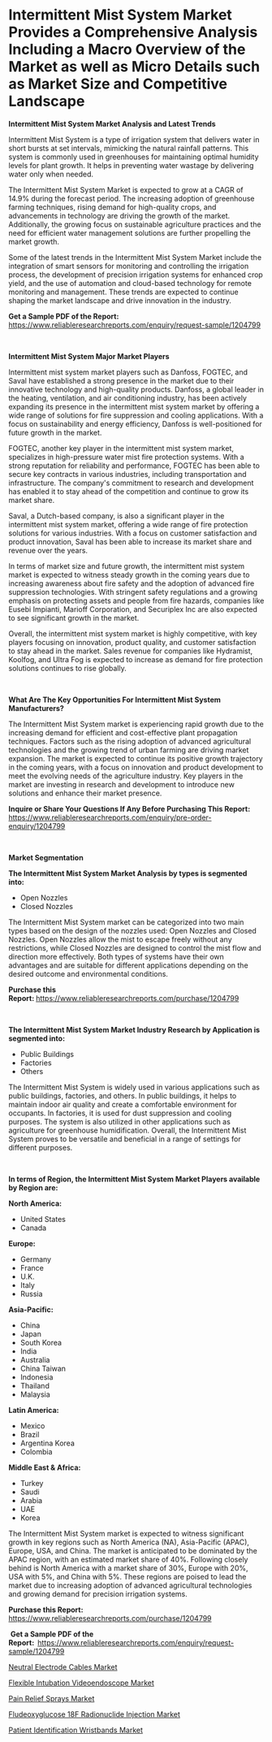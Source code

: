 <p><h1>Intermittent Mist System Market Provides a Comprehensive Analysis Including a Macro Overview of the Market as well as Micro Details such as Market Size and Competitive Landscape</h1></p><p><strong>Intermittent Mist System Market Analysis and Latest Trends</strong></p>
<p><p>Intermittent Mist System is a type of irrigation system that delivers water in short bursts at set intervals, mimicking the natural rainfall patterns. This system is commonly used in greenhouses for maintaining optimal humidity levels for plant growth. It helps in preventing water wastage by delivering water only when needed.</p><p>The Intermittent Mist System Market is expected to grow at a CAGR of 14.9% during the forecast period. The increasing adoption of greenhouse farming techniques, rising demand for high-quality crops, and advancements in technology are driving the growth of the market. Additionally, the growing focus on sustainable agriculture practices and the need for efficient water management solutions are further propelling the market growth.</p><p>Some of the latest trends in the Intermittent Mist System Market include the integration of smart sensors for monitoring and controlling the irrigation process, the development of precision irrigation systems for enhanced crop yield, and the use of automation and cloud-based technology for remote monitoring and management. These trends are expected to continue shaping the market landscape and drive innovation in the industry.</p></p>
<p><strong>Get a Sample PDF of the Report:&nbsp;</strong> <a href="https://www.reliableresearchreports.com/enquiry/request-sample/1204799">https://www.reliableresearchreports.com/enquiry/request-sample/1204799</a></p>
<p>&nbsp;</p>
<p><strong>Intermittent Mist System Major Market Players</strong></p>
<p><p>Intermittent mist system market players such as Danfoss, FOGTEC, and Saval have established a strong presence in the market due to their innovative technology and high-quality products. Danfoss, a global leader in the heating, ventilation, and air conditioning industry, has been actively expanding its presence in the intermittent mist system market by offering a wide range of solutions for fire suppression and cooling applications. With a focus on sustainability and energy efficiency, Danfoss is well-positioned for future growth in the market.</p><p>FOGTEC, another key player in the intermittent mist system market, specializes in high-pressure water mist fire protection systems. With a strong reputation for reliability and performance, FOGTEC has been able to secure key contracts in various industries, including transportation and infrastructure. The company's commitment to research and development has enabled it to stay ahead of the competition and continue to grow its market share.</p><p>Saval, a Dutch-based company, is also a significant player in the intermittent mist system market, offering a wide range of fire protection solutions for various industries. With a focus on customer satisfaction and product innovation, Saval has been able to increase its market share and revenue over the years.</p><p>In terms of market size and future growth, the intermittent mist system market is expected to witness steady growth in the coming years due to increasing awareness about fire safety and the adoption of advanced fire suppression technologies. With stringent safety regulations and a growing emphasis on protecting assets and people from fire hazards, companies like Eusebi Impianti, Marioff Corporation, and Securiplex Inc are also expected to see significant growth in the market.</p><p>Overall, the intermittent mist system market is highly competitive, with key players focusing on innovation, product quality, and customer satisfaction to stay ahead in the market. Sales revenue for companies like Hydramist, Koolfog, and Ultra Fog is expected to increase as demand for fire protection solutions continues to rise globally.</p></p>
<p>&nbsp;</p>
<p><strong>What Are The Key Opportunities For Intermittent Mist System Manufacturers?</strong></p>
<p><p>The Intermittent Mist System market is experiencing rapid growth due to the increasing demand for efficient and cost-effective plant propagation techniques. Factors such as the rising adoption of advanced agricultural technologies and the growing trend of urban farming are driving market expansion. The market is expected to continue its positive growth trajectory in the coming years, with a focus on innovation and product development to meet the evolving needs of the agriculture industry. Key players in the market are investing in research and development to introduce new solutions and enhance their market presence.</p></p>
<p><strong>Inquire or Share Your Questions If Any Before Purchasing This Report:</strong> <a href="https://www.reliableresearchreports.com/enquiry/pre-order-enquiry/1204799">https://www.reliableresearchreports.com/enquiry/pre-order-enquiry/1204799</a></p>
<p>&nbsp;</p>
<p><strong>Market Segmentation</strong></p>
<p><strong>The Intermittent Mist System Market Analysis by types is segmented into:</strong></p>
<p><ul><li>Open Nozzles</li><li>Closed Nozzles</li></ul></p>
<p><p>The Intermittent Mist System market can be categorized into two main types based on the design of the nozzles used: Open Nozzles and Closed Nozzles. Open Nozzles allow the mist to escape freely without any restrictions, while Closed Nozzles are designed to control the mist flow and direction more effectively. Both types of systems have their own advantages and are suitable for different applications depending on the desired outcome and environmental conditions.</p></p>
<p><strong>Purchase this Report:&nbsp;</strong><a href="https://www.reliableresearchreports.com/purchase/1204799">https://www.reliableresearchreports.com/purchase/1204799</a></p>
<p>&nbsp;</p>
<p><strong>The Intermittent Mist System Market Industry Research by Application is segmented into:</strong></p>
<p><ul><li>Public Buildings</li><li>Factories</li><li>Others</li></ul></p>
<p><p>The Intermittent Mist System is widely used in various applications such as public buildings, factories, and others. In public buildings, it helps to maintain indoor air quality and create a comfortable environment for occupants. In factories, it is used for dust suppression and cooling purposes. The system is also utilized in other applications such as agriculture for greenhouse humidification. Overall, the Intermittent Mist System proves to be versatile and beneficial in a range of settings for different purposes.</p></p>
<p>&nbsp;</p>
<p><strong>In terms of Region, the Intermittent Mist System Market Players available by Region are:</strong></p>
<p>
    <p> <strong> North America: </strong>
        <ul>
            <li>United States</li>
            <li>Canada</li>
        </ul>
        </p> 
    <p> <strong> Europe: </strong>
        <ul>
            <li>Germany</li>
            <li>France</li>
            <li>U.K.</li>
            <li>Italy</li>
            <li>Russia</li>
        </ul>
        </p> 
    <p> <strong> Asia-Pacific: </strong>
        <ul>
            <li>China</li>
            <li>Japan</li>
            <li>South Korea</li>
            <li>India</li>
            <li>Australia</li>
            <li>China Taiwan</li>
            <li>Indonesia</li>
            <li>Thailand</li>
            <li>Malaysia</li>
        </ul>
        </p> 
    <p> <strong> Latin America: </strong>
        <ul>
            <li>Mexico</li>
            <li>Brazil</li>
            <li>Argentina Korea</li>
            <li>Colombia</li>
        </ul>
        </p> 
    <p> <strong> Middle East & Africa: </strong>
        <ul>
            <li>Turkey</li>
            <li>Saudi</li>
            <li>Arabia</li>
            <li>UAE</li>
            <li>Korea</li>
        </ul>
    </p>
    </p>
<p><p>The Intermittent Mist System market is expected to witness significant growth in key regions such as North America (NA), Asia-Pacific (APAC), Europe, USA, and China. The market is anticipated to be dominated by the APAC region, with an estimated market share of 40%. Following closely behind is North America with a market share of 30%, Europe with 20%, USA with 5%, and China with 5%. These regions are poised to lead the market due to increasing adoption of advanced agricultural technologies and growing demand for precision irrigation systems.</p></p>
<p><strong>Purchase this Report: </strong><a href="https://www.reliableresearchreports.com/purchase/1204799">https://www.reliableresearchreports.com/purchase/1204799</a></p>
<p>&nbsp;<strong>Get a Sample PDF of the Report:&nbsp;&nbsp;</strong><a href="https://www.reliableresearchreports.com/enquiry/request-sample/1204799">https://www.reliableresearchreports.com/enquiry/request-sample/1204799</a></p>
<p><strong></strong></p>
<p><p><a href="https://medium.com/@larrytran2023/neutral-electrode-cables-market-insights-into-market-cagr-market-trends-and-growth-strategies-ae303344b23f">Neutral Electrode Cables Market</a></p><p><a href="https://medium.com/@larrytran2023/flexible-intubation-videoendoscope-market-analysis-and-sze-forecasted-for-period-from-2024-to-2031-381f43d93780">Flexible Intubation Videoendoscope Market</a></p><p><a href="https://medium.com/@larrytran2023/pain-relief-sprays-market-furnishes-information-on-market-share-market-trends-and-market-growth-136f6d4305a7">Pain Relief Sprays Market</a></p><p><a href="https://medium.com/@larrytran2023/fludeoxyglucose-18f-radionuclide-injection-market-competitive-analysis-market-trends-and-forecast-7504e886a9dd">Fludeoxyglucose 18F Radionuclide Injection Market</a></p><p><a href="https://medium.com/@larrytran2023/patient-identification-wristbands-market-exploring-market-share-market-trends-and-future-growth-bb8838576d09">Patient Identification Wristbands Market</a></p></p>